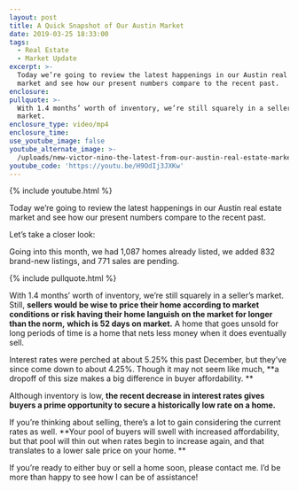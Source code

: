 ```yaml
---
layout: post
title: A Quick Snapshot of Our Austin Market
date: 2019-03-25 18:33:00
tags:
  - Real Estate
  - Market Update
excerpt: >-
  Today we’re going to review the latest happenings in our Austin real estate
  market and see how our present numbers compare to the recent past.
enclosure:
pullquote: >-
  With 1.4 months’ worth of inventory, we’re still squarely in a seller’s
  market.
enclosure_type: video/mp4
enclosure_time:
use_youtube_image: false
youtube_alternate_image: >-
  /uploads/new-victor-nino-the-latest-from-our-austin-real-estate-market-youtube-new.jpg
youtube_code: 'https://youtu.be/H9OdIj3JXKw'
---
```


{% include youtube.html %}

Today we’re going to review the latest happenings in our Austin real estate market and see how our present numbers compare to the recent past. 

Let’s take a closer look: 

Going into this month, we had 1,087 homes already listed, we added 832 brand-new listings, and 771 sales are pending.

{% include pullquote.html %}

With 1.4 months’ worth of inventory, we’re still squarely in a seller’s market. Still, **sellers would be wise to price their home according to market conditions or risk having their home languish on the market for longer than the norm,** **which is 52 days on market.** A home that goes unsold for long periods of time is a home that nets less money when it does eventually sell. 

Interest rates were perched at about 5.25% this past December, but they’ve since come down to about 4.25%. Though it may not seem like much, **a dropoff of this size makes a big difference in buyer affordability. **

Although inventory is low, **the recent decrease in interest rates gives buyers a prime opportunity to secure a historically low rate on a home.** 

If you’re thinking about selling, there’s a lot to gain considering the current rates as well. **Your pool of buyers will swell with increased affordability, but that pool will thin out when rates begin to increase again, and that translates to a lower sale price on your home. **

If you’re ready to either buy or sell a home soon, please contact me. I’d be more than happy to see how I can be of assistance!